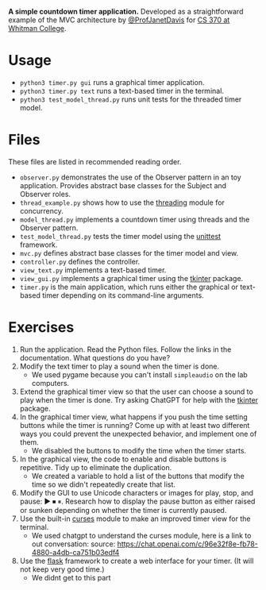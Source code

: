 **A simple countdown timer application.**
Developed as a straightforward example of the MVC architecture by [@ProfJanetDavis](https://github.com/ProfJanetDavis) for [CS 370 at Whitman College](https://github.com/whitmancs370).

# Usage
- `python3 timer.py gui` runs a graphical timer application.
- `python3 timer.py text` runs a text-based timer in the terminal.
- `python3 test_model_thread.py` runs unit tests for the threaded timer model.

# Files
These files are listed in recommended reading order.
- `observer.py` demonstrates the use of the Observer pattern in an toy application. Provides abstract base classes for the Subject and Observer roles.
- `thread_example.py` shows how to use the [threading](https://docs.python.org/3/library/threading.html) module for concurrency.
- `model_thread.py` implements a countdown timer using threads and the Observer pattern. 
- `test_model_thread.py` tests the timer model using the [unittest](https://docs.python.org/3/library/unittest.html) framework.
- `mvc.py` defines abstract base classes for the timer model and view.
- `controller.py` defines the controller.
- `view_text.py` implements a text-based timer.
- `view_gui.py` implements a graphical timer using the [tkinter](https://docs.python.org/3/library/tkinter.html) package.
- `timer.py` is the main application, which runs either the graphical or text-based timer depending on its command-line arguments.

# Exercises
1. Run the application. Read the Python files. Follow the links in the documentation. What questions do you have?
2. Modify the text timer to play a sound when the timer is done.
    * We used pygame because you can't install `simpleaudio` on the lab computers.
3. Extend the graphical timer view so that the user can choose a sound to play when the timer is done. Try asking ChatGPT for help with the [tkinter](https://docs.python.org/3/library/tkinter.html) package.
4. In the graphical timer view, what happens if you push the time setting buttons while the timer is running? Come up with at least two different ways you could prevent the unexpected behavior, and implement one of them. 
    * We disabled the buttons to modify the time when the timer starts.
5. In the graphical view, the code to enable and disable buttons is repetitive. Tidy up to eliminate the duplication.
    * We created a variable to hold a list of the buttons that modify the time so we didn't repeatedly create that list.
6. Modify the GUI to use Unicode characters or images for play, stop, and pause: ▶ ⏹ ⏸. Research how to display the pause button as either raised or sunken depending on whether the timer is currently paused.
7. Use the built-in [curses](https://docs.python.org/3/library/curses.html) module to make an improved timer view for the terminal.
    * We used chatgpt to understand the curses module, here is a link to out conversation: source: https://chat.openai.com/c/96e32f8e-fb78-4880-a4db-ca751b03edf4
8. Use the [flask](https://flask.palletsprojects.com/en/3.0.x/) framework to create a web interface for your timer. (It will not keep very good time.)
    * We didnt get to this part